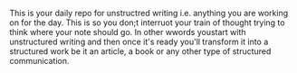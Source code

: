 This is your daily repo for unstructred writing i.e. anything you are working on for the day. This is so you don;t interruot your train of thought trying to think where your note should go. In other wwords youstart with unstructured writing and then once it's ready you'll transform it into a structured work be it an article, a book or any other type of structured communication.
